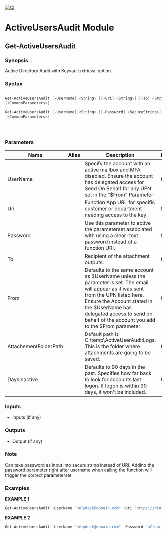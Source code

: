 [![CI](https://github.com/CriticalSolutionsNetwork/Get-ActiveUserAudit/actions/workflows/blank.yml/badge.svg?branch=main&event=workflow_dispatch)](https://github.com/CriticalSolutionsNetwork/Get-ActiveUserAudit/actions/workflows/blank.yml)

# ActiveUsersAudit Module
## Get-ActiveUsersAudit
### Synopsis
Active Directory Audit with Keyvault retrieval option.
### Syntax
```powershell

Get-ActiveUsersAudit [-UserName] <String> [[-Uri] <String>] [-To] <String> [[-From] <String>] [-AttachementFolderPath] <String> [-DaysInactive] <String> 
[<CommonParameters>]

Get-ActiveUsersAudit [-UserName] <String> [[-Password] <SecureString>] [-To] <String> [[-From] <String>] [-AttachementFolderPath] <String> [-DaysInactive] <String> 
[<CommonParameters>]





```
### Parameters
| Name  | Alias  | Description | Required? | Pipeline Input | Default Value |
| - | - | - | - | - | - |
| <nobr>UserName</nobr> |  | Specify the account with an active mailbox and MFA disabled. Ensure the account has delegated access for Send On Behalf for any UPN set in the "$From" Parameter | true | true \(ByValue, ByPropertyName\) |  |
| <nobr>Uri</nobr> |  | Function App URL for specific customer or department needing access to the key. | false | true \(ByPropertyName\) |  |
| <nobr>Password</nobr> |  | Use this parameter to active the parameterset associated with using a clear-text password instead of a function URI. | false | true \(ByPropertyName\) |  |
| <nobr>To</nobr> |  | Recipient of the attachment outputs. | true | true \(ByPropertyName\) |  |
| <nobr>From</nobr> |  | Defaults to the same account as $UserName unless the parameter is set. The email will appear as it was sent from the UPN listed here. Ensure the Account stated in the $UserName has delegated access to send on behalf of the account you add to the $From parameter. | false | true \(ByPropertyName\) | $UserName |
| <nobr>AttachementFolderPath</nobr> |  | Default path is C:\\temp\\ActiveUserAuditLogs. This is the folder where attachments are going to be saved. | true | true \(ByPropertyName\) | C:\\temp\\ActiveUserAuditLogs |
| <nobr>DaysInactive</nobr> |  | Defaults to 90 days in the past. Specifies how far back to look for accounts last logon. If logon is within 90 days, it won't be included. | true | true \(ByPropertyName\) | 90 |
### Inputs
 - Inputs \(if any\)

### Outputs
 - Output \(if any\)

### Note
Can take password as input into secure string instead of URI. Adding the password parameter right after username when calling the function will trigger the correct parameterset.

### Examples
**EXAMPLE 1**
```powershell
Get-ActiveUsersAudit -UserName "helpdesk@domain.com" -Uri "https://<instance>.azurewebsites.net/api/HttpTrigger1?code=<Personal URL CODE>&clientId=<FunctionHTMLName>" -To "support@domain.com" -From "helpdesk@domain.com" -AttachementFolderPath "C:\temp" -DaysInactive 90 -Verbose
```


**EXAMPLE 2**
```powershell
Get-ActiveUsersAudit -UserName "helpdesk@domain.com" -Password "<Clear-Text String>" -To "support@domain.com" -From "helpdesk@domain.com" -AttachementFolderPath "C:\temp" -DaysInactive 90 -Verbose
```



